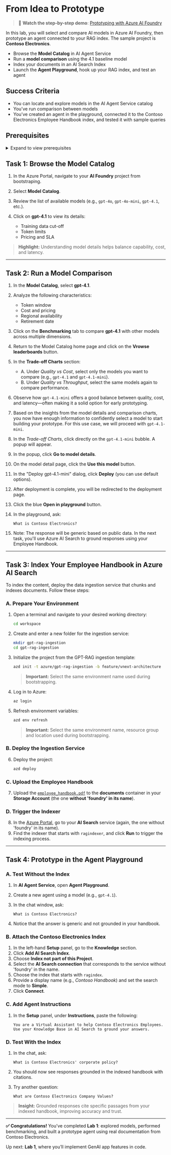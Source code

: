 # From Idea to Prototype

> 🎥 **Watch the step-by-step demo**: [Prototyping with Azure AI Foundry](https://www.youtube.com/embed/ohgpsAIZ1w4?autoplay=1)

In this lab, you will select and compare AI models in Azure AI Foundry, then prototype an agent connected to your RAG index. The sample project is **Contoso Electronics**.

- Browse the **Model Catalog** in AI Agent Service  
- Run a **model comparison** using the 4.1 baseline model  
- Index your documents in an AI Search Index
- Launch the **Agent Playground**, hook up your RAG index, and test an agent  

## Success Criteria

- You can locate and explore models in the AI Agent Service catalog  
- You’ve run comparison between models  
- You’ve created an agent in the playground, connected it to the Contoso Electronics Employee Handbook index, and tested it with sample queries  

## Prerequisites

<details markdown="block">
<summary>Expand to view prerequisites</summary>

### Required Tools & Access  
- **Azure Portal** access with contributor rights on your AI Foundry  
- **Azure AI Foundry** enabled in your subscription  
- The Contoso Electronics **Employee Handbook** indexed in Azure Cognitive Services (from Lab 1)  
- Familiarity with the Azure Portal UI  

</details>

## Task 1: Browse the Model Catalog

1. In the Azure Portal, navigate to your **AI Foundry** project from bootstraping.
2. Select **Model Catalog**.
3. Review the list of available models (e.g., `gpt-4o`, `gpt-4o-mini`, `gpt-4.1`, etc.).
4. Click on **gpt-4.1** to view its details:

   * Training data cut-off
   * Token limits
   * Pricing and SLA

> **Highlight:** Understanding model details helps balance capability, cost, and latency.

---

## Task 2: Run a Model Comparison

1. In the **Model Catalog**, select **gpt-4.1**.
2. Analyze the following characteristics:

   * Token window
   * Cost and pricing
   * Regional availability
   * Retirement date
3. Click on the **Benchmarking** tab to compare **gpt-4.1** with other models across multiple dimensions.
4. Return to the Model Catalog home page and click on the **Vrowse leaderboards** button.
5. In the **Trade-off Charts** section:

   * A. Under *Quality vs Cost*, select only the models you want to compare (e.g., `gpt-4.1` and `gpt-4.1-mini`).
   * B. Under *Quality vs Throughput*, select the same models again to compare performance.
6. Observe how `gpt-4.1-mini` offers a good balance between quality, cost, and latency—often making it a solid option for early prototyping.
7. Based on the insights from the model details and comparison charts, you now have enough information to confidently select a model to start building your prototype. For this use case, we will proceed with `gpt-4.1-mini`.
8. In the *Trade-off Charts*, click directly on the `gpt-4.1-mini` bubble. A popup will appear.
9. In the popup, click **Go to model details**.
10. On the model detail page, click the **Use this model** button.
11. In the "Deploy gpt-4.1-mini" dialog, click **Deploy** (you can use default options).
12. After deployment is complete, you will be redirected to the deployment page.
13. Click the blue **Open in playground** button.
14. In the playground, ask:

    ```text
    What is Contoso Electronics?
    ```
15. Note: The response will be generic based on public data. In the next task, you'll use Azure AI Search to ground responses using your Employee Handbook.

---

## Task 3: Index Your **Employee Handbook** in Azure AI Search

To index the content, deploy the data ingestion service that chunks and indexes documents. Follow these steps:

### A. Prepare Your Environment

1. Open a terminal and navigate to your desired working directory:

   ```bash
   cd workspace
   ```
2. Create and enter a new folder for the ingestion service:

   ```bash
   mkdir gpt-rag-ingestion
   cd gpt-rag-ingestion
   ```
3. Initialize the project from the GPT-RAG ingestion template:

   ```bash
   azd init -t azure/gpt-rag-ingestion -b feature/vnext-architecture
   ```

   > **Important:** Select the same environment name used during bootstrapping.
4. Log in to Azure:

   ```bash
   az login
   ```
5. Refresh environment variables:

   ```bash
   azd env refresh
   ```
   > **Important:** Select the same environment name, resource group and location used during bootstrapping.

### B. Deploy the Ingestion Service

6. Deploy the project:

   ```bash
   azd deploy
   ```

### C. Upload the Employee Handbook

7. Upload the [`employee_handbook.pdf`](https://github.com/Azure/gpt-rag-ingestion/blob/feature/vnext-architecture/samples/documents/contoso-eletronics/employee_handbook.pdf) to the **documents** container in your **Storage Account** (the one **without 'foundry' in its name**).

### D. Trigger the Indexer

8. In the [Azure Portal](https://portal.azure.com), go to your **AI Search** service (again, the one without 'foundry' in its name).
9. Find the indexer that starts with `ragindexer`, and click **Run** to trigger the indexing process.

---

## Task 4: Prototype in the Agent Playground

### A. Test Without the Index

1. In **AI Agent Service**, open **Agent Playground**.
2. Create a new agent using a model (e.g., `gpt-4.1`).
3. In the chat window, ask:

   ```text
   What is Contoso Electronics?
   ```
4. Notice that the answer is generic and not grounded in your handbook.

### B. Attach the Contoso Electronics Index

1. In the left-hand **Setup** panel, go to the **Knowledge** section.
2. Click **Add AI Search Index**.
3. Choose **Index not part of this Project**.
4. Select the **AI Search connection** that corresponds to the service without 'foundry' in the name.
5. Choose the index that starts with `ragindex`.
6. Provide a display name (e.g., *Contoso Handbook*) and set the search mode to **Simple**.
7. Click **Connect**.

### C. Add Agent Instructions

1. In the **Setup** panel, under **Instructions**, paste the following:

   ```
   You are a Virtual Assistant to help Contoso Electronics Employees. Use your Knowledge Base in AI Search to ground your answers.
   ```

### D. Test With the Index

1. In the chat, ask:

   ```text
   What is Contoso Electronics' corporate policy?
   ```
2. You should now see responses grounded in the indexed handbook with citations.
3. Try another question:

   ```text
   What are Contoso Electronics Company Values?
   ```

> **Insight:** Grounded responses cite specific passages from your indexed handbook, improving accuracy and trust.

---

**✅ Congratulations!**
You’ve completed **Lab 1**: explored models, performed benchmarking, and built a prototype agent using real documentation from Contoso Electronics.

Up next: **Lab 1**, where you’ll implement GenAI app features in code.